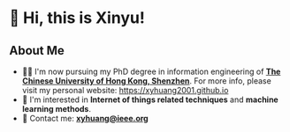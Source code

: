 # 👋 Hi, this is Xinyu!
## About Me
- 🧑‍🎓 I'm now pursuing my PhD degree in information engineering of **[The Chinese University of Hong Kong, Shenzhen](https://sse.cuhk.edu.cn)**. For more info, please visit my personal website: https://xyhuang2001.github.io
- 👀 I'm interested in **Internet of things related techniques** and **machine learning methods**.
- 📮 Contact me: **xyhuang@ieee.org**

